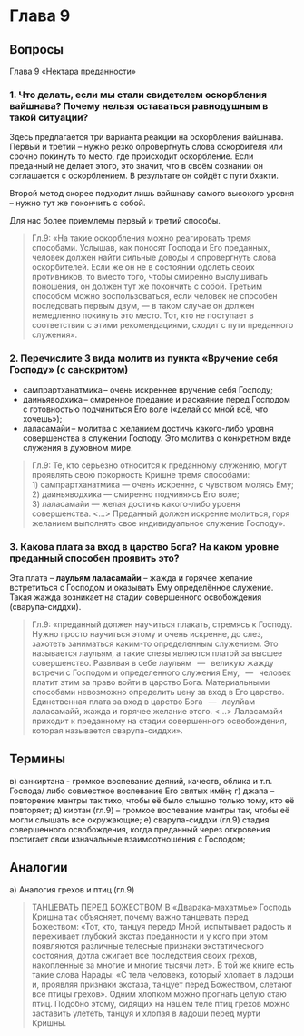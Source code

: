 # Глава 9

## Вопросы

Глава 9 «Нектара преданности»

### 1. Что делать, если мы стали свидетелем оскорбления вайшнава? Почему нельзя оставаться равнодушным в такой ситуации?

Здесь предлагается три варианта реакции на оскорбления вайшнава.
Первый и третий – нужно резко опровергнуть слова оскорбителя или срочно покинуть то место, где происходит оскорбление. Если преданный не делает этого, это значит, что в своём сознании он соглашается с оскорблением. В результате он сойдёт с пути бхакти.

Второй метод скорее подходит лишь вайшнаву самого высокого уровня – нужно тут же покончить с собой.

Для нас более приемлемы первый и третий способы.

> Гл.9: «На такие оскорбления можно реагировать тремя способами. Услышав, как поносят Господа и Его преданных, человек должен найти сильные доводы и опровергнуть слова оскорбителей. Если же он не в состоянии одолеть своих противников, то вместо того, чтобы смиренно выслушивать поношения, он должен тут же покончить с собой. Третьим способом можно воспользоваться, если человек не способен последовать первым двум, — в таком случае он должен немедленно покинуть это место. Тот, кто не поступает в соответствии с этими рекомендациями, сходит с пути преданного служения».

### 2.  Перечислите 3 вида молитв из пункта «Вручение себя Господу» (с санскритом)

- сампрартханатмика – очень искреннее вручение себя Господу;
- даиньяводхика – смиренное предание и раскаяние перед Господом с готовностью подчиниться Его воле («делай со мной всё, что хочешь»);
- лаласамайи – молитва с желанием достичь какого-либо уровня совершенства в служении Господу. Это молитва о конкретном виде служения в духовном мире.

> Гл.9:
> Те, кто серьезно относится к преданному служению, могут проявлять свою покорность Кришне тремя способами: 1) сампрартханатмика — очень искренне, с чувством молясь Ему; 2) даиньяводхика — смиренно подчиняясь Его воле; 3) лаласамайи — желая достичь какого-либо уровня совершенства. <…> Преданный должен искренне молиться, горя желанием выполнять свое индивидуальное служение Господу».

### 3.  Какова плата за вход в царство Бога? На каком уровне преданный способен проявить это?

Эта плата – **лаульям лаласамайи** – жажда и горячее желание встретиться с Господом и оказывать Ему определённое служение. Такая жажда возникает на стадии совершенного освобождения (сварупа-сиддхи).

> Гл.9: «преданный должен научиться плакать, стремясь к Господу. Нужно просто научиться этому и очень искренне, до слез, захотеть заниматься каким-то определенным служением. Это называется лаульям, а такие слезы являются платой за высшее совершенство. Развивая в себе лаульям    —    великую жажду встречи с Господом и определенного служения Ему,    —    человек платит этим за право войти в царство Бога. Материальными способами невозможно определить цену за вход в Его царство. Единственная плата за вход в царство Бога    —    лаулйам лаласамайӣ, жажда и горячее желание этого. <…> Лаласамайи приходит к преданному на стадии совершенного освобождения, которая называется сварупа-сиддхи».

## Термины

в) санкиртана - громкое воспевание деяний, качеств, облика и т.п. Господа/ либо совместное воспевание Его святых имён;
г) джапа – повторение мантры так тихо, чтобы её было слышно только тому, кто её повторяет;
д) киртан (гл.9) – громкое воспевание мантры так, чтобы её могли слышать все окружающие;
е) сварупа-сиддхи (гл.9) стадия совершенного освобождения, когда преданный через откровения постигает свои изначальные взаимоотношения с Господом;

## Аналогии

а) Аналогия грехов и птиц (гл.9)

> ТАНЦЕВАТЬ ПЕРЕД БОЖЕСТВОМ
> В «Дварака-махатмье» Господь Кришна так объясняет, почему важно танцевать перед Божеством: «Тот, кто, танцуя передо Мной, испытывает радость и переживает глубокий экстаз преданности и у кого при этом появляются различные телесные признаки экстатического состояния, дотла сжигает все последствия своих грехов, накопленные за многие и многие тысячи лет». В той же книге есть такие слова Нарады: «С тела человека, который хлопает в ладоши и, проявляя признаки экстаза, танцует перед Божеством, слетают все птицы грехов». Одним хлопком можно прогнать целую стаю птиц. Подобно этому, сидящих на нашем теле птиц грехов можно заставить улететь, танцуя и хлопая в ладоши перед мурти Кришны.
